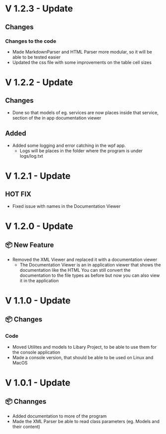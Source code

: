 # V 1.2.3 - Update
## Changes
### Changes to the code
* Made MarkdownParser and HTML Parser more modular, so it will be able to be tested easier
* Updated the css file with some improvements on the table cell sizes


# V 1.2.2 - Update
## Changes
* Done so that models of eg. services are now places inside that service, section of the in app documentation viewer

## Added
* Added some logging and error catching in the wpf app.
  * Logs will be places in the folder where the program is under logs/log.txt

# V 1.2.1 - Update
## HOT FIX
* Fixed issue with names in the Documentation Viewer
  
# V 1.2.0 - Update
## 📦 New Feature
* Removed the XML Viewer and replaced it with a documentation viewer
  * The Documentation Viewer is an in application viewer that shows the documentation like the HTML
    You can still convert the documentation to the file types as before but now you can also view it in the application

# V 1.1.0 - Update
## 📦 Changes
### Code
* Moved Utilites and models to Libary Project, to be able to use them for the console application
* Made a console version, that should be able to be used on Linux and MacOS
  
# V 1.0.1 - Update
## 📦 Channges
* Added documentation to more of the program
* Made the XML Parser be able to read class parameters (eg. Models and their content)